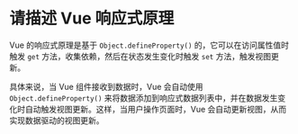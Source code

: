 # 请描述 Vue 响应式原理

Vue 的响应式原理是基于 `Object.defineProperty()` 的，它可以在访问属性值时触发 `get` 方法，收集依赖，然后在状态发生变化时触发 `set` 方法，触发视图更新。

具体来说，当 Vue 组件接收到数据时，Vue 会自动使用 `Object.defineProperty()` 来将数据添加到响应式数据列表中，并在数据发生变化时自动触发视图更新。这样，当用户操作页面时，Vue 会自动更新视图，从而实现数据驱动的视图更新。
